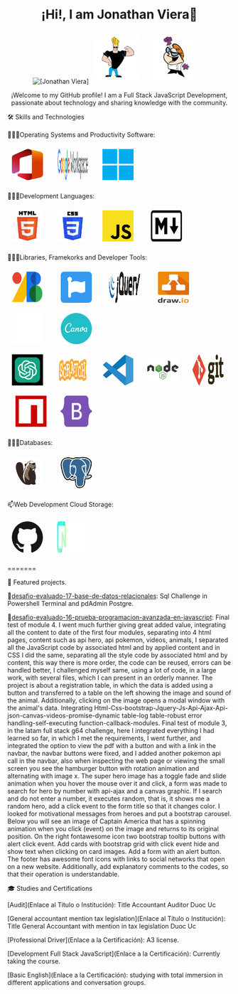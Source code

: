 <h1 align="center">¡Hi!, I am Jonathan Viera👋</h1>

<p align="center">
  <img src="https://github.com/jviera100.png" alt="[Jonathan Viera]" width="100" height="100" />
  <img width="100px" 
    height="100px" 
    style="margin: 10px"
    src="./assets/img/johnny-bravo-1.svg"> &nbsp;
    <img width="100px" 
    height="100px" 
    style="margin: 10px"
    src="./assets/img/dexter.svg"> &nbsp;
</p>
<p align="center">
  ¡Welcome to my GitHub profile! I am a Full Stack JavaScript Development, passionate about technology and sharing knowledge with the community.
</p>   
  <div>🛠️ Skills and Technologies</div>

  <br>  
  👨🏽‍💻Operating Systems and Productivity Software:
  <br>   
     
   <img width="70px" 
    height="70px" 
    style="margin: 10px"
    src="./assets/img/office-2.svg"> &nbsp;
    <img width="70px" 
    height="70px" 
    style="margin: 10px"
    src="./assets/img/logo-google-workspace.svg"> &nbsp;
    <img width="70px" 
    height="70px" 
    style="margin: 10px"
    src="./assets/img/microsoft-windows-11.svg"> &nbsp;    

  👨🏽‍💻Development Languages:
   
<img width="70px" 
    height="70px" 
    style="margin: 10px"
    src="./assets/img/html.svg"> &nbsp;
<img width="70px" 
    height="70px" 
    style="margin: 10px"
    src="./assets/img/css.svg"> &nbsp;
<img width="70px" 
    height="70px" 
    style="margin: 10px"
    src="./assets/img/javascript.svg"> &nbsp; &nbsp;
<img width="70px" 
    height="70px" 
    style="margin: 10px"
    src="./assets/img/markdown.svg"> &nbsp; &nbsp; 

  👨🏽‍💻Libraries, Framekorks and Developer Tools:

  <img width="70px" 
    height="70px" 
    style="margin: 10px"
    src="./assets/img/google-fonts-2021-2.svg"> &nbsp; &nbsp; 
    <img width="70px" 
    height="70px" 
    style="margin: 10px"
    src="./assets/img/fontawesome-1.svg"> &nbsp; &nbsp; 
    <img width="70px" 
    height="70px" 
    style="margin: 10px"
    src="./assets/img/jquery-1.svg"> &nbsp; &nbsp; 
    <img width="70px" 
    height="70px" 
    style="margin: 10px"
    src="./assets/img/draw-io.svg"> &nbsp; &nbsp;
    <img width="70px" 
    height="70px" 
    style="margin: 10px"
    src="./assets/img/toptal-logo-wordmark.svg"> &nbsp; &nbsp;
    <img width="70px" 
    height="70px" 
    style="margin: 10px"
    src="./assets/img/canva-1.svg"> &nbsp;   
    <img width="70px" 
    height="70px" 
    style="margin: 10px"
    src="./assets/img/chatgpt-1.svg"> &nbsp;
    <img width="70px" 
    height="70px" 
    style="margin: 10px"
    src="./assets/img/scratch-logo.svg"> &nbsp; 
    <img width="70px" 
    height="70px" 
    style="margin: 10px"
    src="./assets/img/visual-studio-code-1.svg"> &nbsp;
    <img width="70px" 
    height="70px" 
    style="margin: 10px"
    src="./assets/img/node.svg"> &nbsp; 
    <img width="70px" 
    height="70px" 
    style="margin: 10px"
    src="./assets/img/git.svg"> &nbsp;
    <img width="70px" 
    height="70px" 
    style="margin: 10px"
    src="./assets/img/npm-square-red-1.svg"> &nbsp;
    <img width="70px" 
    height="70px" 
    style="margin: 10px"
    src="./assets/img/bootstrap-5-1.svg"> &nbsp; &nbsp;       

  👨🏽‍💻Databases:
  
<img width="70px" 
    height="70px" 
    style="margin: 10px"
    src="./assets/img/beaver-head.png"> &nbsp; &nbsp;
    <img width="70px" 
    height="70px" 
    style="margin: 10px"
    src="./assets/img/postgresql.svg"> &nbsp; &nbsp;  

  📫Web Development Cloud Storage:
  
<img width="70px" 
    height="70px" 
    style="margin: 10px"
    src="./assets/img/github-icon-1.svg"> &nbsp; 
    <img width="70px" 
    height="70px" 
    style="margin: 10px"
    src="./assets/img/neon.svg"> &nbsp;
 
=======
  <br>  

  
🚀 Featured projects.

🚀[desafio-evaluado-17-base-de-datos-relacionales](https://github.com/jviera100/desafio-evaluado-17-base-de-datos-relacionales): Sql Challenge in Powershell Terminal and pdAdmin Postgre.

🚀[desafio-evaluado-16-prueba-programacion-avanzada-en-javascript](https://github.com/jviera100/desafio-evaluado-16-prueba-programacion-avanzada-en-javascript): 
Final test of module 4. I went much further giving great added value, integrating all the content to date of the first four modules, separating into 4 html pages, content such as api hero, api pokemon, videos, animals, I separated all the JavaScript code by associated html and by applied content and in CSS I did the same, separating all the style code by associated html and by content, this way there is more order, the code can be reused, errors can be handled better, I challenged myself same, using a lot of code, in a large work, with several files, which I can present in an orderly manner. The project is about a registration table, in which the data is added using a button and transferred to a table on the left showing the image and sound of the animal. Additionally, clicking on the image opens a modal window with the animal's data. Integrating Html-Css-bootstrap-Jquery-Js-Api-Ajax-Api-json-canvas-videos-promise-dynamic table-log table-robust error handling-self-executing function-callback-modules. Final test of module 3, in the latam full stack g64 challenge, here I integrated everything I had learned so far, in which I met the requirements, I went further, and integrated the option to view the pdf with a button and with a link in the navbar, the navbar buttons were fixed, and I added another pokemon api call in the navbar, also when inspecting the web page or viewing the small screen you see the hamburger button with rotation animation and alternating with image x. The super hero image has a toggle fade and slide animation when you hover the mouse over it and click, a form was made to search for hero by number with api-ajax and a canvas graphic. If I search and do not enter a number, it executes random, that is, it shows me a random hero, add a click event to the form title so that it changes color. I looked for motivational messages from heroes and put a bootstrap carousel. Below you will see an image of Captain America that has a spinning animation when you click (event) on the image and returns to its original position. On the right fontawesome icon two bootstrap tooltip buttons with alert click event. Add cards with bootstrap grid with click event hide and show text when clicking on card images. Add a form with an alert button. The footer has awesome font icons with links to social networks that open on a new website. Additionally, add explanatory comments to the codes, so that their operation is understandable.

🎓 Studies and Certifications

[Audit](Enlace al Título o Institución): Title Accountant Auditor Duoc Uc

[General accountant mention tax legislation](Enlace al Título o Institución): Title General Accountant with mention in tax legislation Duoc Uc

[Professional Driver](Enlace a la Certificación): A3 license.

[Development Full Stack JavaScript](Enlace a la Certificación): Currently taking the course.

[Basic English](Enlace a la Certificación): studying with total immersion in different applications and conversation groups.
